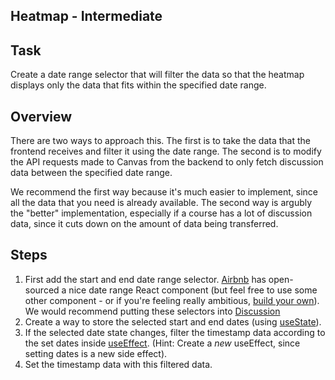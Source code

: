 ## Heatmap - Intermediate

## Task
Create a date range selector that will filter the data so that the heatmap displays only the data that fits within the specified date range.

## Overview
There are two ways to approach this. The first is to take the data that the frontend receives and filter it using the date range. The second is to modify the API requests made to Canvas from the backend to only fetch discussion data between the specified date range. 

We recommend the first way because it's much easier to implement, since all the data that you need is already available. The second way is argubly the "better" implementation, especially if a course has a lot of discussion data, since it cuts down on the amount of data being transferred.

## Steps
1. First add the start and end date range selector. [Airbnb](https://airbnb.io/react-dates/?path=/story/daterangepicker-drp--default) has open-sourced a nice date range React component (but feel free to use some other component - or if you're feeling really ambitious, [build your own](https://blog.logrocket.com/react-datepicker-217b4aa840da/)). We would recommend putting these selectors into [Discussion](../../../frontend/src/components/Discussion.js)
1. Create a way to store the selected start and end dates (using [useState](https://reactjs.org/docs/hooks-state.html)).
1. If the selected date state changes, filter the timestamp data according to the set dates inside [useEffect](https://reactjs.org/docs/hooks-effect.html). (Hint: Create a _new_ useEffect, since setting dates is a new side effect).
1. Set the timestamp data with this filtered data.